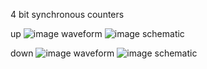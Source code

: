 4 bit synchronous counters  
  
up
![image](https://github.com/user-attachments/assets/ee4484ee-4e8e-4b74-a55d-7c8b4919e196)
waveform
![image](https://github.com/user-attachments/assets/9c0703a3-a08c-4041-a70b-acce683cae39)
schematic


down
![image](https://github.com/user-attachments/assets/83173f4e-c377-45af-8c01-b39fb5fbaf94)
waveform
![image](https://github.com/user-attachments/assets/a169fa2c-02a5-47ac-98e7-39f741c69ad8)
schematic
